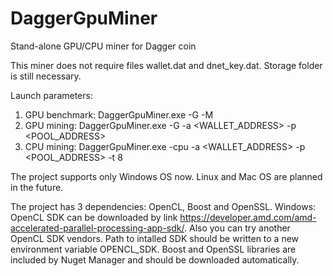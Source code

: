 # DaggerGpuMiner
Stand-alone GPU/CPU miner for Dagger coin

This miner does not require files wallet.dat and dnet_key.dat. Storage folder is still necessary.

Launch parameters:
1) GPU benchmark: DaggerGpuMiner.exe -G -M
1) GPU mining: DaggerGpuMiner.exe -G -a <WALLET_ADDRESS> -p <POOL_ADDRESS>
1) CPU mining: DaggerGpuMiner.exe -cpu -a <WALLET_ADDRESS> -p <POOL_ADDRESS> -t 8

The project supports only Windows OS now. Linux and Mac OS are planned in the future.

The project has 3 dependencies: OpenCL, Boost and OpenSSL. 
Windows:
OpenCL SDK can be downloaded by link https://developer.amd.com/amd-accelerated-parallel-processing-app-sdk/. Also you can try another OpenCL SDK vendors. Path to intalled SDK should be written to a new environment variable OPENCL_SDK.
Boost and OpenSSL libraries are included by Nuget Manager and should be downloaded automatically.
